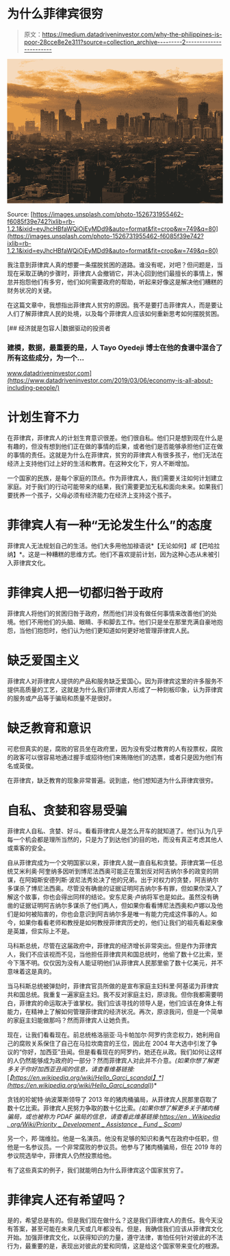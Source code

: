 # 为什么菲律宾很穷

> 原文：<https://medium.datadriveninvestor.com/why-the-philippines-is-poor-28cce8e2e311?source=collection_archive---------2----------------------->

![](img/e8303ce962d9b99c478d115e035ea26f.png)

Source: [https://images.unsplash.com/photo-1526731955462-f6085f39e742?ixlib=rb-1.2.1&ixid=eyJhcHBfaWQiOjEyMDd9&auto=format&fit=crop&w=749&q=80](https://images.unsplash.com/photo-1526731955462-f6085f39e742?ixlib=rb-1.2.1&ixid=eyJhcHBfaWQiOjEyMDd9&auto=format&fit=crop&w=749&q=80)

我注意到菲律宾人真的想要一条摆脱贫困的道路。谁没有呢，对吧？但问题是，当现在采取正确的步骤时，菲律宾人会撤销它，并决心回到他们最擅长的事情上，懈怠并抱怨他们有多穷，他们如何需要政府的帮助，听起来好像这是解决他们糟糕的财务状况的关键。

在这篇文章中，我想指出菲律宾人贫穷的原因。我不是要打击菲律宾人，而是要让人们了解菲律宾人民的处境，以及每个菲律宾人应该如何重新思考如何摆脱贫困。

[](https://www.datadriveninvestor.com/2019/03/06/economy-is-all-about-including-people/) [## 经济就是包容人|数据驱动的投资者

### 建模，数据，最重要的是，人 Tayo Oyedeji 博士在他的食谱中混合了所有这些成分，为一个…

www.datadriveninvestor.com](https://www.datadriveninvestor.com/2019/03/06/economy-is-all-about-including-people/) 

# 计划生育不力

在菲律宾，菲律宾人的计划生育意识很差。他们很自私。他们只是想到现在什么是有趣的，但没有想到他们正在做的事情的后果，或者他们是否能够承担他们正在做的事情的责任。这就是为什么在菲律宾，贫穷的菲律宾人有很多孩子，他们无法在经济上支持他们过上好的生活和教育。在这种文化下，穷人不断增加。

一个国家的民族，是每个家庭的顶点。作为菲律宾人，我们需要关注如何计划建立家庭。对于我们的行动可能带来的结果，我们需要更加无私和面向未来。如果我们要抚养一个孩子，父母必须有经济能力在经济上支持这个孩子。

# 菲律宾人有一种“无论发生什么”的态度

菲律宾人无法规划自己的生活。他们大多用他加禄语说*【无论如何】*或*【巴哈拉纳】*。这是一种糟糕的思维方式。他们不喜欢提前计划，因为这种心态从未被引入菲律宾文化。

# 菲律宾人把一切都归咎于政府

菲律宾人将他们的贫困归咎于政府，然而他们并没有做任何事情来改善他们的处境。他们不用他们的头脑、眼睛、手和脚去工作。他们只是坐在那里充满自豪地抱怨，当他们抱怨时，他们认为他们更知道如何更好地管理菲律宾人民。

# 缺乏爱国主义

菲律宾人对菲律宾人提供的产品和服务缺乏爱国心。因为菲律宾这里的许多服务不提供高质量的工艺，这就是为什么我们菲律宾人形成了一种刻板印象，认为菲律宾的服务或产品等于骗局和质量不是很好。

# 缺乏教育和意识

可悲但真实的是，腐败的官员坐在政府里，因为没有受过教育的人有投票权，腐败的政客可以很容易地通过握手或招待他们来贿赂他们的选票，或者只是因为他们有名或英俊。

在菲律宾，缺乏教育的现象非常普遍。说到底，他们想知道为什么菲律宾很穷。

# 自私、贪婪和容易受骗

菲律宾人自私、贪婪、好斗。看看菲律宾人是怎么开车的就知道了。他们认为几乎每一个机会都是理所当然的，只是为了到达他们的目的地，而没有真正考虑其他人或乘客的安全。

自从菲律宾成为一个文明国家以来，菲律宾人就一直自私和贪婪。菲律宾第一任总统艾米利奥·阿奎纳多因听到博尼法西奥可能正在策划反对阿吉纳尔多的政变的阴谋，在阿姆斯安德列斯·波尼法秀处决了他的兄弟。出于对权力的贪婪，阿吉纳尔多谋杀了博尼法西奥。尽管没有确凿的证据证明阿吉纳尔多有罪，但如果你深入了解这个故事，你也会得出同样的结论。安东尼奥·卢纳将军也是如此。虽然没有确凿的证据证明阿吉纳尔多谋杀了他们两人，但如果你看看博尼法西奥和卢娜以及他们是如何被陷害的，你也会意识到阿吉纳尔多是唯一有能力完成这件事的人。如今，如果你看看老师和教授是如何教授菲律宾历史的，他们让我们的祖先看起来像是英雄，但实际上不是。

马科斯总统，尽管在这届政府中，菲律宾的经济增长非常突出。但是作为菲律宾人，我们不应该视而不见，当他担任菲律宾共和国总统时，他偷了数十亿比索，至今下落不明。仅仅因为没有人能证明他们从菲律宾人民那里偷了数十亿美元，并不意味着这是真的。

当马科斯总统被弹劾时，菲律宾官员所做的是宣布家庭主妇科里·阿基诺为菲律宾共和国总统。我重复一遍家庭主妇。我不反对家庭主妇，原谅我。但你我都需要明白，菲律宾的命运取决于谁掌权。我们应该寻找的领导人是，他们应该在身体上有能力，在精神上了解如何管理菲律宾的经济状况。再次，原谅我问，但是一个简单的家庭主妇能做那吗？然而菲律宾人让她负责。

现在，让我们看看现在。前总统格洛丽亚·马卡帕加尔·阿罗约贪恋权力，她利用自己的腐败关系保住了自己在马拉坎南宫的王位，因此在 2004 年大选中引发了争议的“你好，加西亚”丑闻。但是看看现在的阿罗约，她还在从政。我们如何让这样的人仍然能够成为政府的一部分？然而菲律宾人对此并不介意。*(如果你想了解更多关于你好加西亚丑闻的信息，请查看维基链接:*[*【https://en.wikipedia.org/wiki/Hello_Garci_scandal】*](https://en.wikipedia.org/wiki/Hello_Garci_scandal)*)*

贪钱的珍妮特·纳波莱斯领导了 2013 年的猪肉桶骗局，从菲律宾人民那里窃取了数十亿比索。菲律宾人民努力争取的数十亿比索。*(如果你想了解更多关于猪肉桶骗局，或也被称为 PDAF 骗局的信息，请查看此维基链接:*[*https://en . Wikipedia . org/Wiki/Priority _ Development _ Assistance _ Fund _ Scam*](https://en.wikipedia.org/wiki/Priority_Development_Assistance_Fund_scam)*)*

另一个，邦·瑞维拉。他是一名演员。他没有足够的知识和勇气在政府中任职，但他是一名参议员。一个非常腐败的参议员。他参与了猪肉桶骗局，但在 2019 年的参议院选举中，菲律宾人仍然投票给他。

有了这些真实的例子，我们就能明白为什么菲律宾这个国家贫穷了。

# 菲律宾人还有希望吗？

是的，希望总是有的。但是我们现在做什么？这是我们菲律宾人的责任。我今天没有答案，甚至可能在未来几天或几年都没有。但是，我确信我们应该从菲律宾文化开始。加强菲律宾文化，以获得知识的力量，遵守法律，害怕任何针对彼此的不法行为，最重要的是，表现出对彼此的爱和同情，这是给这个国家带来变化的根源。
